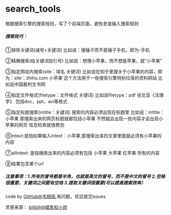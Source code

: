 # search_tools
根据搜索引擎的搜索规则，写了个前端页面，避免老是输入搜索规则



##### 搜索技巧：
①排除关键词(减号+关键词) 比如说：搜锤子而不是锤子手机，即为-手机

②精确搜索(给关键词加引号) 比如说：想搜小苹果，而不想是苹果，就“小苹果”

③指定网站内搜索(site：域名 关键词) 比如说在知乎里搜关于小苹果的内容，即为：site：zhihu.com 小苹果 这个方法用于一些搜索引擎特别垃圾的资料网站 比如说中国裁判文书网

④指定文件格式(filetype：文件格式 关键词) 比如说filetype：pdf 张文显《法理学》 包括doc，ppt，avi等格式

⑤指定标题搜索(intitle：关键词) 搜索的内容必须出现在标题里 比如说：intitle：小苹果 那搜索出来的网页标题就都包括小苹果 不然就会出现一些内容才会出现小苹果的网页 信息检索就很费劲

⑥intext:是指如果输入intext：小苹果,那搜索出来的文章里面就必须有小苹果的内容

⑦allintext: 是指搜索出来的内容必须有包括 小苹果 大苹果 红苹果 所有的内容

⑧结果包含某个url

##### 注意事项：1.所有的冒号都是半角，也就是英文的冒号，而不是中文的冒号 2.空格很重要，关键词之间要有空格 3.提取关键词很重要(可以提高搜索效率）

code by [GitHub@韦相铭](https://github.com/bestming),有问题，欢迎提交issues

灵感来源： [bilibili@蜡笔和小勋](https://www.bilibili.com/video/BV1YK4y1t7bg?t=437)

